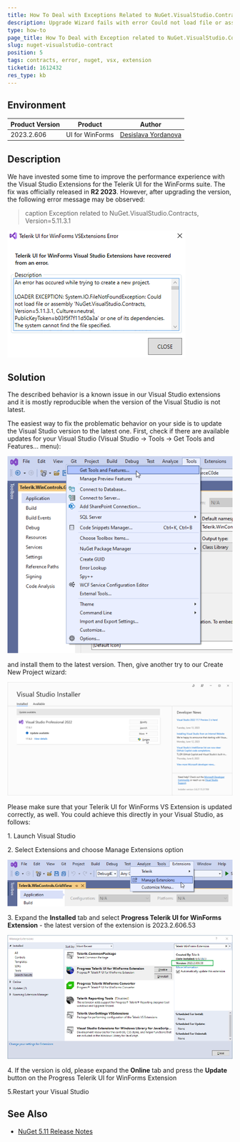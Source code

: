 ```yaml
---
title: How To Deal with Exceptions Related to NuGet.VisualStudio.Contracts Version=5.11.3.1
description: Upgrade Wizard fails with error Could not load file or assembly NuGet.VisualStudio.Contracts. 
type: how-to
page_title: How To Deal with Exception related to NuGet.VisualStudio.Contracts Version=5.11.3.1
slug: nuget-visualstudio-contract
position: 5
tags: contracts, error, nuget, vsx, extension
ticketid: 1612432
res_type: kb
---
```



## Environment
|Product Version|Product|Author|
|----|----|----|
|2023.2.606|UI for WinForms|[Desislava Yordanova](https://www.telerik.com/blogs/author/desislava-yordanova)|

## Description

We have invested some time to improve the performance experience with the Visual Studio Extensions for the Telerik UI for the WinForms suite. The fix was officially released in **R2 2023**. However, after upgrading the version, the following error message may be observed:

>caption Exception related to NuGet.VisualStudio.Contracts, Version=5.11.3.1

![nuget-visualstudio-contract001](images/nuget-visualstudio-contract001.png)  

## Solution

The described behavior is a known issue in our Visual Studio extensions and it is mostly reproducible when the version of the Visual Studio is not latest. 

The easiest way to fix the problematic behavior on your side is to update the Visual Studio version to the latest one. First, check if there are available updates for your Visual Studio (Visual Studio -> Tools -> Get Tools and Features... menu):

![nuget-visualstudio-contract002](images/nuget-visualstudio-contract002.png)    

and install them to the latest version. Then, give another try to our Create New Project wizard:

![nuget-visualstudio-contract003](images/nuget-visualstudio-contract003.png)  

Please make sure that your Telerik UI for WinForms VS Extension is updated correctly, as well. You could achieve this directly in your Visual Studio, as follows:

1\. Launch Visual Studio

2\. Select Extensions and choose Manage Extensions option

![nuget-visualstudio-contract004](images/nuget-visualstudio-contract004.png) 

3\. Expand the **Installed** tab and select **Progress Telerik UI for WinForms Extension** - the latest version of the extension is 2023.2.606.53

![nuget-visualstudio-contract005](images/nuget-visualstudio-contract005.png) 

4\. If the version is old, please expand the **Online** tab and press the **Update** button on the Progress Telerik UI for WinForms Extension

5\.Restart your Visual Studio

## See Also

* [NuGet 5.11 Release Notes](https://learn.microsoft.com/en-us/nuget/release-notes/nuget-5.11)


